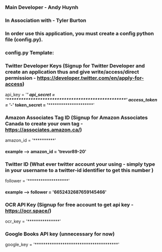 ### Main Developer - Andy Huynh ###
### In Association with - Tyler Burton ###

### In order use this application, you must create a config python file (config.py). ###

### config.py Template: ###

### Twitter Developer Keys (Signup for Twitter Developer and create an application thus and give write/access/direct permission - https://developer.twitter.com/en/apply-for-access) ###
api_key = '*************************'
api_secret = '**************************************************'
access_token = '*******************-******************************'
token_secret = '*********************************************'

### Amazon Associates Tag ID (Signup for Amazon Associates Canada to create your own tag - https://associates.amazon.ca/) ###
amazon_id = '**********' 
#### example --> amazon_id = 'trevor89-20' ####

### Twitter ID (What ever twitter account your using - simply type in your username to a twitter-id identifier to get this number ) ###
follower = '*******************'
#### example --> follower = '6652432687659145466' ####

### OCR API Key (Signup for free account to get api key - https://ocr.space/) ###
ocr_key = '***************'

### Google Books API key (unnecessary for now) ###
google_key = '***************************************'




